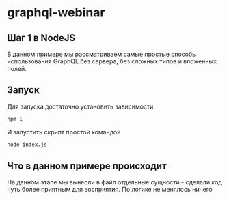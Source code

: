 # graphql-webinar

## Шаг 1 в NodeJS

В данном примере мы рассматриваем самые простые способы использования GraphQL без сервера, без сложных типов и вложенных полей.

## Запуск

Для запуска достаточно установить зависимости.

```bash
npm i
```

И запустить скрипт простой командой

```bash
node index.js
```

## Что в данном примере происходит

На данном этапе мы вынесли в файл отдельные сущности - сделали код чуть более приятным для восприятия. По логике не менялось ничего
